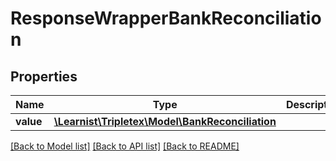 # ResponseWrapperBankReconciliation

## Properties
Name | Type | Description | Notes
------------ | ------------- | ------------- | -------------
**value** | [**\Learnist\Tripletex\Model\BankReconciliation**](BankReconciliation.md) |  | [optional] 

[[Back to Model list]](../../README.md#documentation-for-models) [[Back to API list]](../../README.md#documentation-for-api-endpoints) [[Back to README]](../../README.md)

